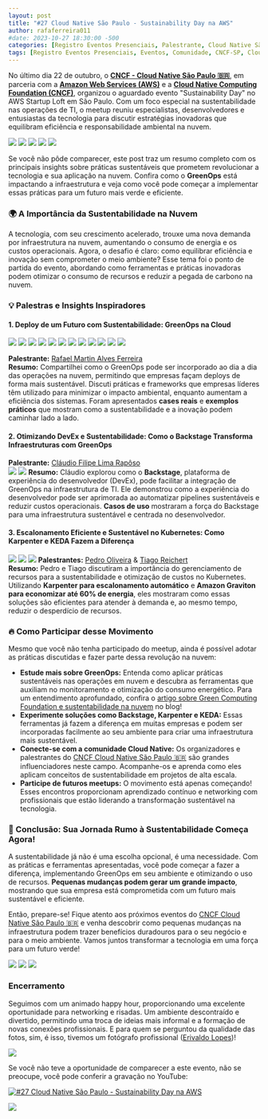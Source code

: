 ```yaml
---
layout: post
title: "#27 Cloud Native São Paulo - Sustainability Day na AWS"
author: rafaferreira011
#date: 2023-10-27 18:30:00 -500
categories: [Registro Eventos Presenciais, Palestrante, Cloud Native São Paulo]
tags: [Registro Eventos Presenciais, Eventos, Comunidade, CNCF-SP, Cloud Native São Paulo]
---
```


No último dia 22 de outubro, o **[CNCF - Cloud Native São Paulo 🇧🇷](https://www.linkedin.com/company/cloud-native-sao-paulo/posts/?feedView=all)**, em parceria com a **[Amazon Web Services (AWS)](https://www.linkedin.com/company/amazon-web-services/)** e a **[Cloud Native Computing Foundation (CNCF)](https://www.linkedin.com/company/cloud-native-computing-foundation/posts/?feedView=all)**, organizou o aguardado evento "Sustainability Day" no AWS Startup Loft em São Paulo. Com um foco especial na sustentabilidade nas operações de TI, o meetup reuniu especialistas, desenvolvedores e entusiastas da tecnologia para discutir estratégias inovadoras que equilibram eficiência e responsabilidade ambiental na nuvem.



![](https://stoblobcertificados011.blob.core.windows.net/imagens-blog/posts/sustentability.day/1.jpg)
![](https://stoblobcertificados011.blob.core.windows.net/imagens-blog/posts/sustentability.day/2.jpg)
![](https://stoblobcertificados011.blob.core.windows.net/imagens-blog/posts/sustentability.day/3.jpg)
![](https://stoblobcertificados011.blob.core.windows.net/imagens-blog/posts/sustentability.day/4.jpg)
![](https://stoblobcertificados011.blob.core.windows.net/imagens-blog/posts/sustentability.day/5.jpg)


Se você não pôde comparecer, este post traz um resumo completo com os principais insights sobre práticas sustentáveis que prometem revolucionar a tecnologia e sua aplicação na nuvem. Confira como o **GreenOps** está impactando a infraestrutura e veja como você pode começar a implementar essas práticas para um futuro mais verde e eficiente.

### 🌍 A Importância da Sustentabilidade na Nuvem

A tecnologia, com seu crescimento acelerado, trouxe uma nova demanda por infraestrutura na nuvem, aumentando o consumo de energia e os custos operacionais. Agora, o desafio é claro: como equilibrar eficiência e inovação sem comprometer o meio ambiente? Esse tema foi o ponto de partida do evento, abordando como ferramentas e práticas inovadoras podem otimizar o consumo de recursos e reduzir a pegada de carbono na nuvem.

### 💡 Palestras e Insights Inspiradores

#### 1. Deploy de um Futuro com Sustentabilidade: GreenOps na Cloud  

![](https://stoblobcertificados011.blob.core.windows.net/imagens-blog/posts/sustentability.day/6.jpg)
![](https://stoblobcertificados011.blob.core.windows.net/imagens-blog/posts/sustentability.day/7.jpg)
![](https://stoblobcertificados011.blob.core.windows.net/imagens-blog/posts/sustentability.day/8.jpg)
![](https://stoblobcertificados011.blob.core.windows.net/imagens-blog/posts/sustentability.day/9.jpg)
![](https://stoblobcertificados011.blob.core.windows.net/imagens-blog/posts/sustentability.day/11.jpg)
![](https://stoblobcertificados011.blob.core.windows.net/imagens-blog/posts/sustentability.day/13.jpg)
![](https://stoblobcertificados011.blob.core.windows.net/imagens-blog/posts/sustentability.day/15.jpg)
![](https://stoblobcertificados011.blob.core.windows.net/imagens-blog/posts/sustentability.day/17.jpg)
![](https://stoblobcertificados011.blob.core.windows.net/imagens-blog/posts/sustentability.day/19.jpg)
![](https://stoblobcertificados011.blob.core.windows.net/imagens-blog/posts/sustentability.day/20.jpg)
![](https://stoblobcertificados011.blob.core.windows.net/imagens-blog/posts/sustentability.day/21.jpg)
![](https://stoblobcertificados011.blob.core.windows.net/imagens-blog/posts/sustentability.day/22.jpg)

**Palestrante:** [Rafael Martin Alves Ferreira](https://www.linkedin.com/in/rafaelmaferreira/)  
**Resumo:** Compartilhei como o GreenOps pode ser incorporado ao dia a dia das operações na nuvem, permitindo que empresas façam deploys de forma mais sustentável. Discuti práticas e frameworks que empresas líderes têm utilizado para minimizar o impacto ambiental, enquanto aumentam a eficiência dos sistemas. Foram apresentados **cases reais** e **exemplos práticos** que mostram como a sustentabilidade e a inovação podem caminhar lado a lado.

#### 2. Otimizando DevEx e Sustentabilidade: Como o Backstage Transforma Infraestruturas com GreenOps  
**Palestrante:** [Cláudio Filipe Lima Rapôso](https://www.linkedin.com/in/cfraposo/)  
![](https://stoblobcertificados011.blob.core.windows.net/imagens-blog/posts/sustentability.day/23.jpg)
![](https://stoblobcertificados011.blob.core.windows.net/imagens-blog/posts/sustentability.day/24.jpg)
**Resumo:** Cláudio explorou como o **Backstage**, plataforma de experiência do desenvolvedor (DevEx), pode facilitar a integração de GreenOps na infraestrutura de TI. Ele demonstrou como a experiência do desenvolvedor pode ser aprimorada ao automatizar pipelines sustentáveis e reduzir custos operacionais. **Casos de uso** mostraram a força do Backstage para uma infraestrutura sustentável e centrada no desenvolvedor.

#### 3. Escalonamento Eficiente e Sustentável no Kubernetes: Como Karpenter e KEDA Fazem a Diferença 
![](https://stoblobcertificados011.blob.core.windows.net/imagens-blog/posts/sustentability.day/25.jpg)
![](https://stoblobcertificados011.blob.core.windows.net/imagens-blog/posts/sustentability.day/26.jpg)
![](https://stoblobcertificados011.blob.core.windows.net/imagens-blog/posts/sustentability.day/31.jpg) 
**Palestrantes:** [Pedro Oliveira](https://www.linkedin.com/in/pedrohco1/) & [Tiago Reichert](https://www.linkedin.com/in/tiago-reichert/)  
**Resumo:** Pedro e Tiago discutiram a importância do gerenciamento de recursos para a sustentabilidade e otimização de custos no Kubernetes. Utilizando **Karpenter para escalonamento automático** e **Amazon Graviton para economizar até 60% de energia**, eles mostraram como essas soluções são eficientes para atender à demanda e, ao mesmo tempo, reduzir o desperdício de recursos.

### 🔥 Como Participar desse Movimento

Mesmo que você não tenha participado do meetup, ainda é possível adotar as práticas discutidas e fazer parte dessa revolução na nuvem:

- **Estude mais sobre GreenOps:** Entenda como aplicar práticas sustentáveis nas operações em nuvem e descubra as ferramentas que auxiliam no monitoramento e otimização do consumo energético. Para um entendimento aprofundado, confira o [artigo sobre Green Computing Foundation e sustentabilidade na nuvem](https://rafaelmaferreira.com.br/posts/green-computing-foundation-cloud/) no blog!
- **Experimente soluções como Backstage, Karpenter e KEDA:** Essas ferramentas já fazem a diferença em muitas empresas e podem ser incorporadas facilmente ao seu ambiente para criar uma infraestrutura mais sustentável.
- **Conecte-se com a comunidade Cloud Native:** Os organizadores e palestrantes do [CNCF Cloud Native São Paulo 🇧🇷](https://www.linkedin.com/company/cloud-native-sao-paulo/posts/?feedView=all) são grandes influenciadores neste campo. Acompanhe-os e aprenda como eles aplicam conceitos de sustentabilidade em projetos de alta escala.
- **Participe de futuros meetups:** O movimento está apenas começando! Esses encontros proporcionam aprendizado contínuo e networking com profissionais que estão liderando a transformação sustentável na tecnologia.

### 🌱 Conclusão: Sua Jornada Rumo à Sustentabilidade Começa Agora!

A sustentabilidade já não é uma escolha opcional, é uma necessidade. Com as práticas e ferramentas apresentadas, você pode começar a fazer a diferença, implementando GreenOps em seu ambiente e otimizando o uso de recursos. **Pequenas mudanças podem gerar um grande impacto**, mostrando que sua empresa está comprometida com um futuro mais sustentável e eficiente.

Então, prepare-se! Fique atento aos próximos eventos do [CNCF Cloud Native São Paulo 🇧🇷](https://www.linkedin.com/company/cloud-native-sao-paulo/posts/?feedView=all) e venha descobrir como pequenas mudanças na infraestrutura podem trazer benefícios duradouros para o seu negócio e para o meio ambiente. Vamos juntos transformar a tecnologia em uma força para um futuro verde!

![](https://stoblobcertificados011.blob.core.windows.net/imagens-blog/posts/sustentability.day/27.jpg)
![](https://stoblobcertificados011.blob.core.windows.net/imagens-blog/posts/sustentability.day/28.jpg)
![](https://stoblobcertificados011.blob.core.windows.net/imagens-blog/posts/sustentability.day/29.jpg)

### Encerramento 
Seguimos com um animado happy hour, proporcionando uma excelente oportunidade para networking e risadas. Um ambiente descontraído e divertido, permitindo uma troca de ideias mais informal e a formação de novas conexões profissionais. E para quem se perguntou da qualidade das fotos, sim, é isso, tivemos um fotógrafo profissional ([Erivaldo Lopes](https://www.linkedin.com/in/erivaldolopes/))!

![](https://stoblobcertificados011.blob.core.windows.net/imagens-blog/posts/sustentability.day/30.jpg)


Se você não teve a oportunidade de comparecer a este evento, não se preocupe, você pode conferir a gravação no YouTube:

[![#27 Cloud Native São Paulo - Sustainability Day na AWS](https://img.youtube.com/vi/mIgEJseOt0U/0.jpg)](https://www.youtube.com/watch?v=mIgEJseOt0U&t)

![](https://stoblobcertificados011.blob.core.windows.net/imagens-blog/posts/Logo2.png)
